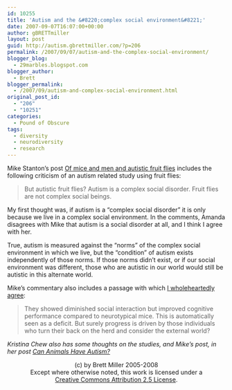 ```yaml
---
id: 10255
title: 'Autism and the &#8220;complex social environment&#8221;'
date: 2007-09-07T16:07:00+00:00
author: gBRETTmiller
layout: post
guid: http://autism.gbrettmiller.com/?p=206
permalink: /2007/09/07/autism-and-the-complex-social-environment/
blogger_blog:
  - 29marbles.blogspot.com
blogger_author:
  - Brett
blogger_permalink:
  - /2007/09/autism-and-complex-social-environment.html
original_post_id:
  - "206"
  - "10251"
categories:
  - Pound of Obscure
tags:
  - diversity
  - neurodiversity
  - research
---
```

Mike Stanton&#8217;s post [Of mice and men and autistic fruit flies](http://mikestanton.wordpress.com/2007/09/06/of-mice-and-men-and-autistic-fruit-flies/) includes the following criticism of an autism related study using fruit flies:

> But autistic fruit flies? Autism is a complex social disorder. Fruit flies are not complex social beings.

My first thought was, if autism is a &#8220;complex social disorder&#8221; it is only because we live in a complex social environment. In the comments, Amanda disagrees with Mike that autism is a social disorder at all, and I think I agree with her.

True, autism is measured against the &#8220;norms&#8221; of the complex social environment in which we live, but the &#8220;condition&#8221; of autism exists independently of those norms. If those norms didn&#8217;t exist, or if our social environment was different, those who are autistic in our world would still be autistic in this alternate world. 

Mike&#8217;s commentary also includes a passage with which [I wholeheartedly agree](http://29marbles.blogspot.com/2005/03/unreasonable-man.html):

> They showed diminished social interaction but improved cognitive performance compared to neurotypical mice. This is automatically seen as a deficit. But surely progress is driven by those individuals who turn their back on the herd and consider the external world?

<span style="font-style:italic;">Kristina Chew also has some thoughts on the studies, and Mike&#8217;s post, in her post <a href="http://www.autismvox.com/can-animals-have-autism/">Can Animals Have Autism?</a></span>

<div class="blogger-post-footer">
  <p align="center">
    (c) by Brett Miller 2005-2008<br /> Except where otherwise noted, this work is licensed under a<br /> <a href="http://creativecommons.org/licenses/by/2.5/" rel="license">Creative Commons Attribution 2.5 License</a>.
  </p>
</div>